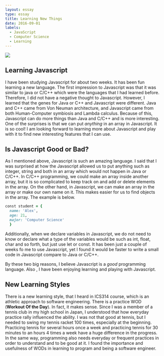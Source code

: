```yaml
---
layout: essay
type: essay
title: Learning New Things
date: 2016-09-01
labels:
  - JavaScript
  - Computer Science
  - Learning
---
```


<div class="ui small rounded images">
  <img class="ui image" src="../images/javascript.png">
</div>

## Learning Javascript

I have been studying Javascript for about two weeks.  It has been fun learning a new language.  The first impression to Javascript was that it was similar to java or C/C++ which were the languages that I had learned before.  Therefore, I did not have a negative thought to Javascript.  However, I learned that the genes for Java or C++ and Javascript were different.  Java and C++ came from Von Neuman architecture, and Javascript came from both Human-Computer symbiosis and Lambda calculus.  Because of this, Javascript can do more things than Java and C/C++ and is more interesting. One of the surprises is that we can put *anything* in an array in Javascript.  It is so cool!  I am looking forward to learning more about Javascript and play with it to find new interesting features that I can use.  

## Is Javascript Good or Bad?

As I mentioned above, Javascript is such an amazing language.  I said that I was surprised at how the Javascript allowed us to put anything such as integer, string and both in an array which would not happen in Java or C/C++.  In C/C++ programming, we could make an array inside another array, but it is so complicated to keep track on and add or delete elements in the array.  On the other hand, in Javascript, we can make an array in the array or make our own name on it. This makes easier for us to find objects in the array.  The example is below.

```ruby
const student = {
  name: 'Alex',
  age: 21,
  major: 'Computer Science'
  }
```

Additionally, when we declare variables in Javascript, we do not need to know or declare what a type of the variables would be such as int, float, char and so forth, but just use let or const.  It has been just a couple of weeks fo me to use Javascript, yet I found it would be faster to write a small code in Javascript compare to Java or C/C++.

By these two big reasons, I believe Javascript is a *good* programming language. Also , I have been enjoying learning and playing with Javascript.

## New Learning Styles

There is a new learning style, that I heard in ICS314 course, which is an athletic approach to software engineering.  There is a practice WOD (**Workout Of the Day**).  In fact, it makes sense. Since I was a member of a tennis club in my high school in Japan, I understood that how everyday practice rally influenced the ability.  I was not that good at tennis, but I needed to swing my tennis racket 100 times, especially at the beginning.  Practicing tennis for several hours once a week and practicing tennis for 30 minutes to an hours 4 times a week have a huge difference in the progress.  In the same way, programming also needs everyday or frequent practices in order to understand and to be good at it.  I found the importance and usefulness of WODs in learning to program and being a software engineer.



